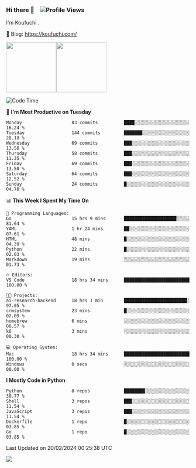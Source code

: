 ### Hi there 👋 &nbsp;&nbsp; ![Profile Views](https://komarev.com/ghpvc/?username=Koufuchi&base=200)

I'm Koufuchi . 

📔 Blog: <https://koufuchi.com/>

<img align="" height="137px" src="https://github-readme-stats-seven-nu-30.vercel.app/api?username=Koufuchi&hide=issues,contribs&show_icons=true&line_height=21&theme=radical&locale=en" /><img align="" height="137px" src="https://github-readme-stats-seven-nu-30.vercel.app/api/top-langs/?username=Koufuchi&layout=compact&hide=blade,html,css,pug,scss&theme=radical&locale=en" />

<!--START_SECTION:waka-->
![Code Time](http://img.shields.io/badge/Code%20Time-367%20hrs%2017%20mins-blue)

📅 **I'm Most Productive on Tuesday** 

```text
Monday                   83 commits          ████░░░░░░░░░░░░░░░░░░░░░   16.24 % 
Tuesday                  144 commits         ███████░░░░░░░░░░░░░░░░░░   28.18 % 
Wednesday                69 commits          ███░░░░░░░░░░░░░░░░░░░░░░   13.50 % 
Thursday                 58 commits          ███░░░░░░░░░░░░░░░░░░░░░░   11.35 % 
Friday                   69 commits          ███░░░░░░░░░░░░░░░░░░░░░░   13.50 % 
Saturday                 64 commits          ███░░░░░░░░░░░░░░░░░░░░░░   12.52 % 
Sunday                   24 commits          █░░░░░░░░░░░░░░░░░░░░░░░░   04.70 % 
```


📊 **This Week I Spent My Time On** 

```text
💬 Programming Languages: 
Go                       15 hrs 9 mins       ████████████████████░░░░░   81.64 % 
YAML                     1 hr 24 mins        ██░░░░░░░░░░░░░░░░░░░░░░░   07.61 % 
HTML                     48 mins             █░░░░░░░░░░░░░░░░░░░░░░░░   04.39 % 
Python                   22 mins             █░░░░░░░░░░░░░░░░░░░░░░░░   02.03 % 
Markdown                 19 mins             ░░░░░░░░░░░░░░░░░░░░░░░░░   01.73 % 

🔥 Editors: 
VS Code                  18 hrs 34 mins      █████████████████████████   100.00 % 

🐱‍💻 Projects: 
ai-research-backend      18 hrs 1 min        ████████████████████████░   97.05 % 
crmsystem                23 mins             █░░░░░░░░░░░░░░░░░░░░░░░░   02.09 % 
homebrew                 6 mins              ░░░░░░░░░░░░░░░░░░░░░░░░░   00.57 % 
k6                       3 mins              ░░░░░░░░░░░░░░░░░░░░░░░░░   00.30 % 

💻 Operating System: 
Mac                      18 hrs 34 mins      █████████████████████████   100.00 % 
Windows                  0 secs              ░░░░░░░░░░░░░░░░░░░░░░░░░   00.00 % 
```

**I Mostly Code in Python** 

```text
Python                   8 repos             ████████░░░░░░░░░░░░░░░░░   30.77 % 
Shell                    3 repos             ███░░░░░░░░░░░░░░░░░░░░░░   11.54 % 
JavaScript               3 repos             ███░░░░░░░░░░░░░░░░░░░░░░   11.54 % 
Dockerfile               1 repo              █░░░░░░░░░░░░░░░░░░░░░░░░   03.85 % 
Go                       1 repo              █░░░░░░░░░░░░░░░░░░░░░░░░   03.85 % 
```




 Last Updated on 20/02/2024 00:25:38 UTC
<!--END_SECTION:waka-->

![](https://hit.yhype.me/github/profile?user_id=46078832)
